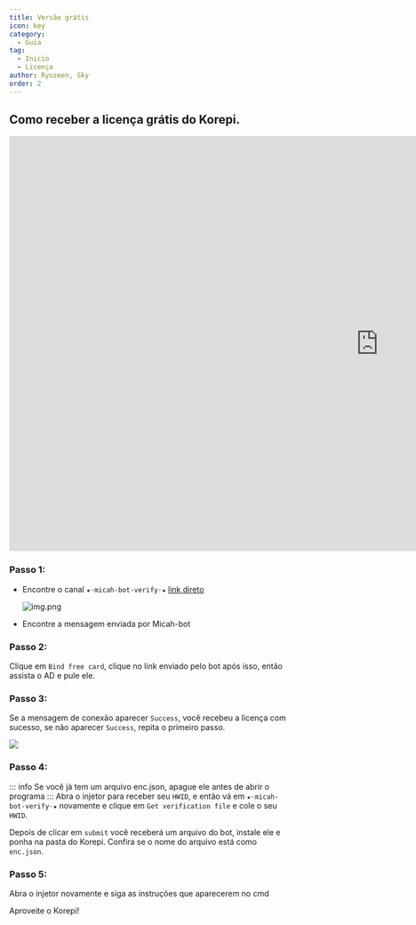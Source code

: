 ```yaml
---
title: Versão grátis
icon: key
category:
  - Guia
tag:
  - Inicio
  - Licença
author: Ryuzeen, Sky
order: 2
---
```


## Como receber a licença grátis do Korepi.

<div class="iframe-container"><iframe width="1328" height="747" src="https://www.youtube.com/embed/LPjUsJKJ9OM" title="Como Atualizar o Korepi e Como Renovar a Chave" frameborder="0" allow="accelerometer; autoplay; clipboard-write; encrypted-media; gyroscope; picture-in-picture; web-share" referrerpolicy="strict-origin-when-cross-origin" allowfullscreen></iframe></div>

### Passo 1:
- Encontre o canal `★⋅micah-bot-verify⋅★` [link direto](https://discord.com/channels/1069057220802781265/1203687333107335198)

  ![img.png](/assets/images/docs/202402/verify-1.png)

- Encontre a mensagem enviada por Micah-bot

### Passo 2:
Clique em `Bind free card`, clique no link enviado pelo bot após isso, então assista o AD e pule ele.

### Passo 3:
Se a mensagem de conexão aparecer `Success`, você recebeu a licença com sucesso, se não aparecer `Success`, repita o primeiro passo.

![](/assets/images/docs/202312/success.png)

### Passo 4:
::: info Se você já tem um arquivo enc.json, apague ele antes de abrir o programa
:::
Abra o injetor para receber seu  `HWID`, e então vá em `★⋅micah-bot-verify⋅★` novamente e clique em  `Get verification file` e cole o seu `HWID`.

Depois de clicar em `submit` você receberá um arquivo do bot, instale ele e ponha na pasta do Korepi. Confira se o nome do arquivo está como `enc.json`.

### Passo 5:
Abra o injetor novamente e siga as instruções que aparecerem no cmd


Aproveite o Korepi!
